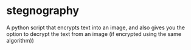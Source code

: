 # stegnography
A python script that encrypts text into an image, and also gives you the option to decrypt the text from an image (if encrypted using the same algorithm))

